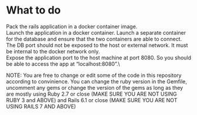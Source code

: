 # What to do

Pack the rails application in a docker container image.\
Launch the application in a docker container. Launch a separate container for the database and ensure that the two containers are able to connect.\
The DB port should not be exposed to the host or external network. It must be internal to the docker network only.\
Expose the application port to the host machine at port 8080. So you should be able to access the app at “localhost:8080”.\

NOTE: You are free to change or edit some of the code in this repository according to convinience. You can change the ruby version in the Gemfile, uncomment any gems or change the version of the gems as long as they are mostly using Ruby 2.7 or close (MAKE SURE YOU ARE NOT USING RUBY 3 and ABOVE) and Rails 6.1 or close (MAKE SURE YOU ARE NOT USING RAILS 7 AND ABOVE)